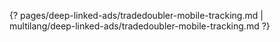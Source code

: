 {? pages/deep-linked-ads/tradedoubler-mobile-tracking.md | multilang/deep-linked-ads/tradedoubler-mobile-tracking.md ?}
